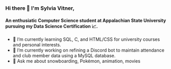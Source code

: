 ### Hi there 👋 I'm Sylvia Vitner,

#### An enthusiatic Computer Science student at Appalachian State University pursuing my Data Science Certification 📈.

- 🌱 I’m currently learning SQL, C, and HTML/CSS for university courses and personal interests.
- 🔭 I’m currently working on refining a Discord bot to maintain attendance and club member data using a MySQL database.
- 💬 Ask me about snowboarding, Pokémon, animation, movies
<!--
**sylviavitner/sylviavitner** is a ✨ _special_ ✨ repository because its `README.md` (this file) appears on your GitHub profile.

Here are some ideas to get you started:

- 🔭 I’m currently working on ...
- 🌱 I’m currently learning ...
- 👯 I’m looking to collaborate on ...
- 🤔 I’m looking for help with ...
- 💬 Ask me about ...
- 📫 How to reach me: ...
- 😄 Pronouns: ...
- ⚡ Fun fact: ...
-->
